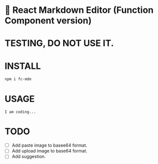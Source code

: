# 📝 React Markdown Editor (Function Component version)

# TESTING, DO NOT USE IT.

# INSTALL

```
npm i fc-mde
```

# USAGE

```
I am coding...

```

# TODO

- [ ] Add paste image to basee64 format.
- [ ] Add upload image to base64 format.
- [ ] Add suggestion.
